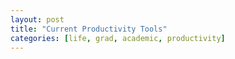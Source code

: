 ```yaml
---
layout: post
title: "Current Productivity Tools"
categories: [life, grad, academic, productivity]
---
```

